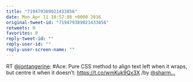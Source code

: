 ```yaml
---
title: "719479389021433856"
date: Mon Apr 11 10:57:08 +0000 2016
original-tweet-id: "719479389021433856"
retweets: 0
favorites: 0
reply-tweet-id: ""
reply-user-id: ""
reply-user-screen-name: ""
---
```

RT <a href="https://twitter.com/jontangerine">@jontangerine</a>: #Ace: Pure CSS method to align text left when it wraps, but centre it when it doesn’t: <a href="https://t.co/wmKuk9Qx3X">https://t.co/wmKuk9Qx3X</a> /by <a href="https://twitter.com/sharm…">@sharm…</a>
